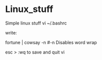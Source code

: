 # Linux_stuff
Simple linux stuff
vi ~/.bashrc

write:

fortune | cowsay -n 
#-n Disables word wrap

esc > :wq to save and quit vi

